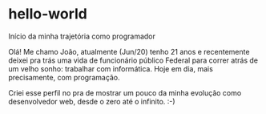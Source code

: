 # hello-world
Início da minha trajetória como programador

Olá! Me chamo João, atualmente (Jun/20) tenho 21 anos e recentemente deixei pra trás uma vida de funcionário público Federal para correr atrás de um velho sonho: trabalhar com informática. Hoje em dia, mais precisamente, com programação.

Criei esse perfil no pra de mostrar um pouco da minha evolução como desenvolvedor web, desde o zero até o infinito. :-)
